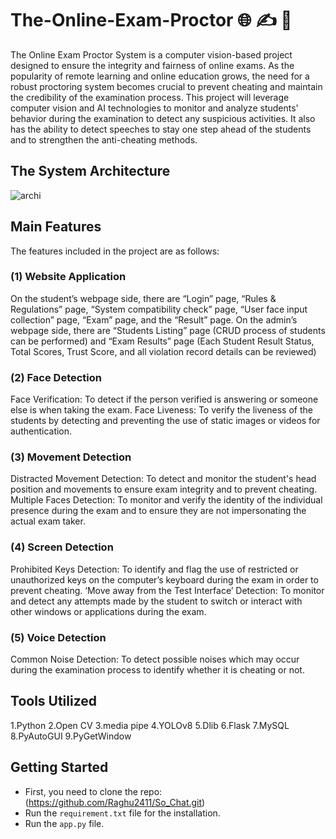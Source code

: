 # The-Online-Exam-Proctor :globe_with_meridians: :writing_hand: :rotating_light:

The Online Exam Proctor System is a computer vision-based project designed to ensure the integrity and fairness of online exams. As the popularity of remote learning and online education grows, the need for a robust proctoring system becomes crucial to prevent cheating and maintain the credibility of the examination process. This project will leverage computer vision and AI technologies to monitor and analyze students' behavior during the examination to detect any suspicious activities. It also has the ability to detect speeches to stay one step ahead of the students and to strengthen the anti-cheating methods.

## The System Architecture

![archi](https://github.com/Raghu2411/The-Online-Exam-Proctor/assets/40447264/a48ad172-8129-4004-bc2e-9e526ad93e51)

## Main Features

The features included in the project are as follows:

### (1) **Website Application**
On the student’s webpage side, there are “Login” page, “Rules & Regulations” page, “System compatibility check” page, “User face input collection” page, “Exam” page, and the “Result” page.
On the admin’s webpage side, there are “Students Listing” page (CRUD process of students can be performed) and “Exam Results” page (Each Student Result Status, Total Scores, Trust Score, and all violation record details can be reviewed)

### (2) **Face Detection**
Face Verification: To detect if the person verified is answering or someone else is when taking the exam.
Face Liveness: To verify the liveness of the students by detecting and preventing the use of static images or videos for authentication.

### (3) **Movement Detection**
Distracted Movement Detection: To detect and monitor the student's head position and movements to ensure exam integrity and to prevent cheating.
Multiple Faces Detection: To monitor and verify the identity of the individual presence during the exam and to ensure they are not impersonating the actual exam taker.

### (4) **Screen Detection**
Prohibited Keys Detection: To identify and flag the use of restricted or unauthorized keys on the computer’s keyboard during the exam in order to prevent cheating.
‘Move away from the Test Interface’ Detection: To monitor and detect any attempts made by the student to switch or interact with other windows or applications during the exam.

### (5) **Voice Detection**
Common Noise Detection: To detect possible noises which may occur during the examination process to identify whether it is cheating or not.

## Tools Utilized

1.Python
2.Open CV
3.media pipe
4.YOLOv8
5.Dlib
6.Flask 
7.MySQL
8.PyAutoGUI
9.PyGetWindow

## Getting Started

- First, you need to clone the repo: (https://github.com/Raghu2411/So_Chat.git)
- Run the `requirement.txt` file for the installation.
- Run the `app.py` file.
